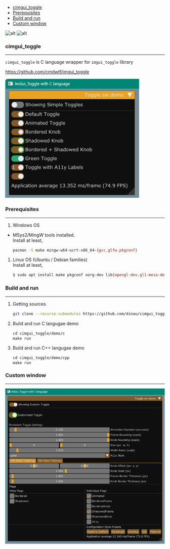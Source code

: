 <!-- START doctoc generated TOC please keep comment here to allow auto update -->
<!-- DON'T EDIT THIS SECTION, INSTEAD RE-RUN doctoc TO UPDATE -->

- [cimgui_toggle](#cimgui_toggle)
- [Prerequisites](#prerequisites)
- [Build and run](#build-and-run)
- [Custom window](#custom-window)

<!-- END doctoc generated TOC please keep comment here to allow auto update -->


![alt](https://github.com/dinau/cimgui_toggle/actions/workflows/windows.yml/badge.svg)
![alt](https://github.com/dinau/cimgui_toggle/actions/workflows/linux.yml/badge.svg) 

### cimgui_toggle 

---

`cimgui_toggle` is C language wrapper for `imgui_toggle` library 

https://github.com/cmdwtf/imgui_toggle

![alt](img/simple.png)

### Prerequisites

---

1. Windows OS  
- MSys2/MingW tools installed.  
Install at least,

   ```sh
   pacman -S make mingw-w64-ucrt-x86_64-{gcc,glfw,pkgconf}
   ```

1. Linux OS (Ubuntu / Debian families)  
Install at least,

   ```sh
   $ sudo apt install make pkgconf xorg-dev lib{opengl-dev,gl1-mesa-dev,glfw3,glfw3-dev}
   ```

### Build and run

---

1. Getting sources

   ```sh
   git clone --recurse-submodules https://github.com/dinau/cimgui_toggle
   ```

1. Build and run  C langugae demo

   ````
   cd cimgui_toggle/demo/c
   make run
   ````

1. Build and run  C++ langugae demo

   ````
   cd cimgui_toggle/demo/cpp
   make run
   ````

### Custom window

---

![alt](img/custom.png)
